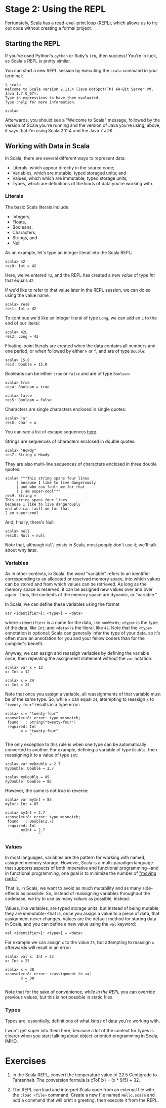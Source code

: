 # Stage 2: Using the REPL

Fortunately, Scala has a [read-eval-print loop (REPL)](http://en.wikipedia.org/wiki/Read%E2%80%93eval%E2%80%93print_loop), which allows us to try out code without creating a formal project. 

## Starting the REPL

If you've used Python's `python` or Ruby's `irb`, then success! You're in luck, as Scala's REPL is pretty similar.

You can start a new REPL session by executing the `scala` command in your terminal:

```
$ scala
Welcome to Scala version 2.11.4 (Java HotSpot(TM) 64-Bit Server VM, Java 1.7.0_67).
Type in expressions to have them evaluated.
Type :help for more information.

scala>
```

Afterwards, you should see a "Welcome to Scala" message, followed by the version of Scala you're running and the version of Java you're using; above, it says that I'm using Scala 2.11.4 and the Java 7 JDK.

## Working with Data in Scala

In Scala, there are several different ways to represent data:

* Literals, which appear directly in the source code;
* Variables, which are mutable, typed storaged units; and
* Values, which which are immutable, typed storage units;
* Types, which are definitions of the kinds of data you're working with.

### Literals

The basic Scala literals include:

* Integers,
* Floats,
* Booleans,
* Characters,
* Strings, and
* Null

As an example, let's type an integer literal into the Scala REPL:

```
scala> 42
res0: Int = 42
```

Here, we've entered `42`, and the REPL has created a new _value_ of type _Int_ that equals `42`.

If we'd like to refer to that value later in the REPL session, we can do so using the value name:

```
scala> res0
res1: Int = 42
```

To continue we'd like an integer literal of type `Long`, we can add an `L` to the end of our literal:

```
scala> 42L
res2: Long = 42
```

Floating-point literals are created when the data contains all numbers and one period, or when followed by either `F` or `f`, and are of type `Double`:

```
scala> 15.0
res3: Double = 15.0
```

Booleans can be either `true` or `false` and are of type `Boolean`:

```
scala> true
res4: Boolean = true

scala> false
res5: Boolean = false
```

Characters are single characters enclosed in single quotes:

```
scala> 'a'
res6: Char = a
```

You can see a list of escape sequences [here](???).

Strings are sequences of characters enclosed in double quotes:

```
scala> "Howdy"
res7: String = Howdy
```

They are also multi-line sequences of characters enclosed in three double quotes:

```
scala> """This string spans four lines
     | because I like to live dangerously
     | and who can fault me for that
     | I am super-cool"""
res9: String =
This string spans four lines
because I like to live dangerously
and who can fault me for that
I am super-cool
```

And, finally, there's Null:

```
scala> null
res10: Null = null
```

Note that, although `Null` exists in Scala, most people don't use it; we'll talk about why later.

### Variables

As in other contexts, in Scala, the word "variable" refers to an identifier corresponding to an allocated or reserved memory space, into which values can be stored and from which values can be retrieved. As long as the memory space is reserved, it can be assigned new values over and over again. Thus, the contents of the memory space are dynamic, or "variable."

In Scala, we can define these variables using the format

```
var <identifier>[: <type>] = <data>
```

where `<identifier>` is a name for the data, like `numWords`; `<type>` is the type of the data, like `Int`; and `<data>` is the literal, like `42`. Note that the `<type>` annotation is optional; Scala can generally infer the type of your data, so it's often more an annotation for you and your fellow coders than for the compiler's benefit.

Anyway, we can assign and reassign variables by defining the variable once, then repeating the assignment statement without the `var` notation:

```
scala> var x = 12
x: Int = 12

scala> x = 24
x: Int = 24
```

Note that once you assign a variable, all reassignments of that variable must be of the same type. So, while `x` can equal `24`, attempting to reassign `x` to `"twenty-four"` results in a type error:

```
scala> x = "twenty-four"
<console>:8: error: type mismatch;
 found   : String("twenty-four")
 required: Int
       x = "twenty-four"
           ^
```

The only exception to this rule is when one type can be automatically converted to another. For example, defining a variable of type `Double`, then reassigning it to a value of type `Int`:

```
scala> var myDouble = 2.7
myDouble: Double = 2.7

scala> myDouble = 85
myDouble: Double = 85
```

However, the same is not true in reverse:

```
scala> var myInt = 85
myInt: Int = 85

scala> myInt = 2.7
<console>:8: error: type mismatch;
 found   : Double(2.7)
 required: Int
       myInt = 2.7
               ^
```

### Values

In most languages, variables are the pattern for working with named, assigned memory storage. However, Scala is a multi-paradigm language that supports aspects of both imperative and functional programming--and in functional programming, one goal is to minimize the number of ["moving parts"](https://twitter.com/mfeathers/status/29581296216).

That is, in Scala, we want to avoid as much mutability and as many side-effects as possible. So, instead of reassigning variables throughout the codebase, we try to use as many _values_ as possible, instead.

Values, like variables, are typed storage units, but instead of being mutable, they are _immutable_--that is, once you assign a value to a piece of data, that assignment never changes. Values are the default method for storing data in Scala, and you can define a new value using the `val` keyword:

```
val <identifier>[: <type>] = <data>
``` 

For example we can assign `x` to the value `25`, but attempting to reassign `x` afterwards will result in an error:

```
scala> val x: Int = 25
x: Int = 25

scala> x = 30
<console>:8: error: reassignment to val
       x = 30
         ^
```

Note that for the sake of convenience, _while in the REPL_ you can override previous values, but this is not possible in static files.

### Types

Types are, essentially, definitions of what _kinds_ of data you're working with.

I won't get super into them here, because a lot of the context for types is clearer when you start talking about object-oriented programming in Scala, IMHO.

# Exercises

1. In the Scala REPL, convert the temperature value of 22.5 Centigrade to Fahrenheit. The conversion formula is cToF(x) = (x * 9/5) + 32.

2. The REPL can load and interpret Scala code from an external file with the `:load <file>` command. Create a new file named `Hello.scala` and add a command that will print a greeting, then execute it from the REPL.
